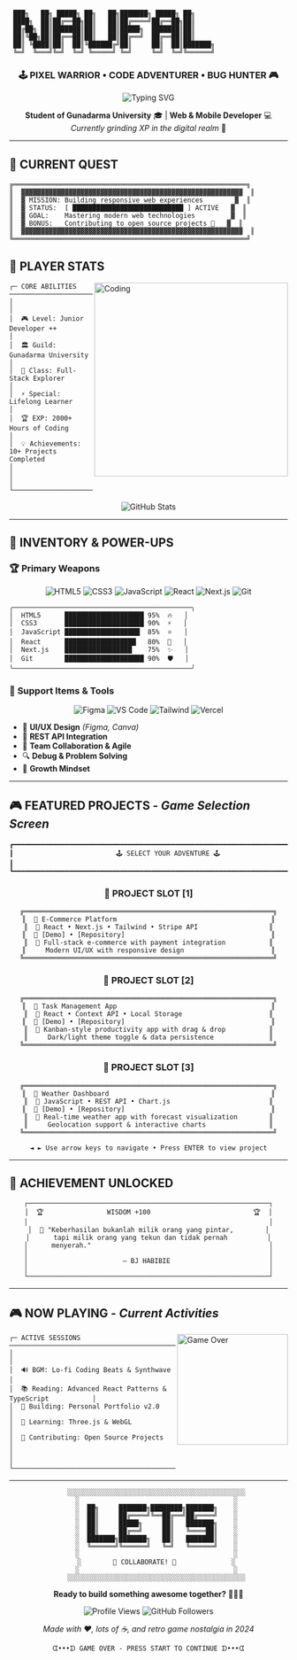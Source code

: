 ```
 ███╗   ██╗ █████╗ ██╗   ██╗███████╗ █████╗ ██╗     
 ████╗  ██║██╔══██╗██║   ██║██╔════╝██╔══██╗██║     
 ██╔██╗ ██║███████║██║   ██║█████╗  ███████║██║     
 ██║╚██╗██║██╔══██║██║   ██║██╔══╝  ██╔══██║██║     
 ██║ ╚████║██║  ██║╚██████╔╝██║     ██║  ██║███████╗
 ╚═╝  ╚═══╝╚═╝  ╚═╝ ╚═════╝ ╚═╝     ╚═╝  ╚═╝╚══════╝
```

<div align="center">

### 🕹️ **PIXEL WARRIOR** • **CODE ADVENTURER** • **BUG HUNTER** 🎮

<img src="https://readme-typing-svg.herokuapp.com?font=Fira+Code&size=22&duration=3000&pause=1000&color=00FF41&center=true&vCenter=true&width=600&lines=Building+Pixel-Perfect+Web+Experiences;Debugging+with+Retro+Style;React+%E2%80%A2+Next.js+%E2%80%A2+JavaScript+Wizard;Ready+for+New+Adventures!" alt="Typing SVG" />

**Student of Gunadarma University** 🎓 | **Web & Mobile Developer** 💻  
*Currently grinding XP in the digital realm* 👾

</div>

---

## 🎯 **CURRENT QUEST**

```
╔═══════════════════════════════════════════════════════════╗
║  ▓▓▓▓▓▓▓▓▓▓▓▓▓▓▓▓▓▓▓▓▓▓▓▓▓▓▓▓▓▓▓▓▓▓▓▓▓▓▓▓▓▓▓▓▓▓▓▓▓▓▓▓▓▓▓▓  ║
║  ▓ MISSION: Building responsive web experiences        ▓  ║
║  ▓ STATUS:  [ ████████████████████████████ ] ACTIVE   ▓  ║
║  ▓ GOAL:    Mastering modern web technologies         ▓  ║
║  ▓ BONUS:   Contributing to open source projects 🌟   ▓  ║
║  ▓▓▓▓▓▓▓▓▓▓▓▓▓▓▓▓▓▓▓▓▓▓▓▓▓▓▓▓▓▓▓▓▓▓▓▓▓▓▓▓▓▓▓▓▓▓▓▓▓▓▓▓▓▓▓▓  ║
╚═══════════════════════════════════════════════════════════╝
```




## 💾 **PLAYER STATS**

<img align="right" alt="Coding" width="350" src="https://media.giphy.com/media/qgQUggAC3Pfv687qPC/giphy.gif">

```
┌─ CORE ABILITIES ─────────────────────────────────────────┐
│                                                          │
│  🎮 Level: Junior Developer ++                          │
│  🏛️ Guild: Gunadarma University                          │
│  🚀 Class: Full-Stack Explorer                          │
│  ⚡ Special: Lifelong Learner                           │
│  🏆 EXP: 2000+ Hours of Coding                          │
│  💡 Achievements: 10+ Projects Completed                │
│                                                          │
└──────────────────────────────────────────────────────────┘
```

<div align="center">

![GitHub Stats](https://github-readme-stats.vercel.app/api?username=YOUR_USERNAME&theme=synthwave&show_icons=true&hide_border=true&count_private=true)

</div>

---

## 🔧 **INVENTORY & POWER-UPS**

### 🏆 **Primary Weapons**

<div align="center">

![HTML5](https://img.shields.io/badge/HTML5-E34F26?style=for-the-badge&logo=html5&logoColor=white&labelColor=000000)
![CSS3](https://img.shields.io/badge/CSS3-1572B6?style=for-the-badge&logo=css3&logoColor=white&labelColor=000000)
![JavaScript](https://img.shields.io/badge/JavaScript-F7DF1E?style=for-the-badge&logo=javascript&logoColor=black&labelColor=000000)
![React](https://img.shields.io/badge/React-61DAFB?style=for-the-badge&logo=react&logoColor=black&labelColor=000000)
![Next.js](https://img.shields.io/badge/Next.js-000000?style=for-the-badge&logo=nextdotjs&logoColor=white)
![Git](https://img.shields.io/badge/Git-F05032?style=for-the-badge&logo=git&logoColor=white&labelColor=000000)

</div>

```
╭─────────────────────────────────────────────╮
│  HTML5      ████████████████████ 95%  🔥   │
│  CSS3       ████████████████████ 90%  ⚡   │
│  JavaScript ███████████████████  85%  ⭐   │
│  React      ██████████████████   80%  🚀   │
│  Next.js    █████████████████    75%  ✨   │
│  Git        ████████████████████ 90%  🛡️   │
╰─────────────────────────────────────────────╯
```

### 🎒 **Support Items & Tools**

<div align="center">

![Figma](https://img.shields.io/badge/Figma-F24E1E?style=flat-square&logo=figma&logoColor=white)
![VS Code](https://img.shields.io/badge/VS%20Code-007ACC?style=flat-square&logo=visualstudiocode&logoColor=white)
![Tailwind](https://img.shields.io/badge/Tailwind-38B2AC?style=flat-square&logo=tailwind-css&logoColor=white)
![Vercel](https://img.shields.io/badge/Vercel-000000?style=flat-square&logo=vercel&logoColor=white)

</div>

- 🎨 **UI/UX Design** *(Figma, Canva)*
- 🔗 **REST API Integration**
- 🤝 **Team Collaboration & Agile**
- 🔍 **Debug & Problem Solving**
- 🧠 **Growth Mindset**

---

## 🎮 **FEATURED PROJECTS** - *Game Selection Screen*

```
┏━━━━━━━━━━━━━━━━━━━━━━━━━━━━━━━━━━━━━━━━━━━━━━━━━━━━━━━━━━━━━━━━━━━━━━━━━━━━━━┓
┃                          🕹️ SELECT YOUR ADVENTURE 🕹️                          ┃
┗━━━━━━━━━━━━━━━━━━━━━━━━━━━━━━━━━━━━━━━━━━━━━━━━━━━━━━━━━━━━━━━━━━━━━━━━━━━━━━┛
```

<div align="center">

### 🌟 **PROJECT SLOT [1]**
```
╔═══════════════════════════════════════════════════════════════╗
║  🎯 E-Commerce Platform                                       ║
║  🧩 React • Next.js • Tailwind • Stripe API                  ║
║  💾 [Demo] • [Repository]                                     ║
║  📝 Full-stack e-commerce with payment integration           ║
║     Modern UI/UX with responsive design                      ║
╚═══════════════════════════════════════════════════════════════╝
```

### 🌟 **PROJECT SLOT [2]**
```
╔═══════════════════════════════════════════════════════════════╗
║  🎯 Task Management App                                       ║
║  🧩 React • Context API • Local Storage                      ║
║  💾 [Demo] • [Repository]                                     ║
║  📝 Kanban-style productivity app with drag & drop           ║
║     Dark/light theme toggle & data persistence              ║
╚═══════════════════════════════════════════════════════════════╝
```

### 🌟 **PROJECT SLOT [3]**
```
╔═══════════════════════════════════════════════════════════════╗
║  🎯 Weather Dashboard                                         ║
║  🧩 JavaScript • REST API • Chart.js                         ║
║  💾 [Demo] • [Repository]                                     ║
║  📝 Real-time weather app with forecast visualization        ║
║     Geolocation support & interactive charts                ║
╚═══════════════════════════════════════════════════════════════╝
```

</div>

<div align="center">

```
◄ ► Use arrow keys to navigate • Press ENTER to view project
```

</div>

---

## 🌟 **ACHIEVEMENT UNLOCKED**

<div align="center">

```
┌─────────────────────────────────────────────────────────────┐
│  🏆                WISDOM +100                          🏆  │
│                                                             │
│  💭 "Keberhasilan bukanlah milik orang yang pintar,        │
│      tapi milik orang yang tekun dan tidak pernah          │
│      menyerah."                                             │
│                                                             │
│                        — BJ HABIBIE                         │
│                                                             │
└─────────────────────────────────────────────────────────────┘
```

</div>

---

## 🎮 **NOW PLAYING** - *Current Activities*

<img align="right" alt="Game Over" width="200" src="https://media.giphy.com/media/LmNwrBhejkK9EFP504/giphy.gif">

```
┌─ ACTIVE SESSIONS ────────────────────────────────────────────┐
│                                                              │
│  🔊 BGM: Lo-fi Coding Beats & Synthwave                     │
│  📚 Reading: Advanced React Patterns & TypeScript           │
│  🎯 Building: Personal Portfolio v2.0                       │
│  🌱 Learning: Three.js & WebGL                              │
│  🤝 Contributing: Open Source Projects                      │
│                                                              │
└──────────────────────────────────────────────────────────────┘
```

---

<div align="center">

```
    ░░░░░░░░░░░░░░░░░░░░░░░░░░░░░░░░░░░░░░░░░░░░░
    ░                                       ░
    ░  ██╗     ███████╗████████╗███████╗    ░
    ░  ██║     ██╔════╝╚══██╔══╝██╔════╝    ░
    ░  ██║     █████╗     ██║   ███████╗    ░
    ░  ██║     ██╔══╝     ██║   ╚════██║    ░
    ░  ███████╗███████╗   ██║   ███████║    ░
    ░  ╚══════╝╚══════╝   ╚═╝   ╚══════╝    ░
    ░                                       ░
    ░        🚀 COLLABORATE! 🚀              ░
    ░                                       ░
    ░░░░░░░░░░░░░░░░░░░░░░░░░░░░░░░░░░░░░░░░░░░░░
```

**Ready to build something awesome together?** 👾💾🔧

<div align="center">

![Profile Views](https://komarev.com/ghpvc/?username=YOUR_USERNAME&color=blueviolet&style=pixel)
![GitHub Followers](https://img.shields.io/github/followers/YOUR_USERNAME?style=social)

</div>

*Made with ❤️, lots of ☕, and retro game nostalgia in 2024*

```
ᗧ•••ᗤ GAME OVER - PRESS START TO CONTINUE ᗤ•••ᗧ
```

</div>
